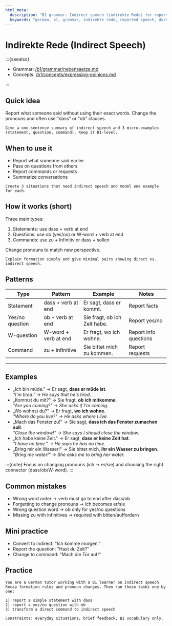 ```yaml
---
html_meta:
  description: "B1 grammar: Indirect speech (indirekte Rede) for reported statements, questions, and commands."
  keywords: "german, b1, grammar, indirekte rede, reported speech, dass, ob"
---
```


# Indirekte Rede (Indirect Speech)

:::{seealso}

- Grammar: [/b1/grammar/nebensaetze.md](/b1/grammar/nebensaetze.md)
- Concepts: [/b1/concepts/expressing-opinions.md](/b1/concepts/expressing-opinions.md)

:::

## Quick idea

Report what someone said without using their exact words. Change the pronouns and often use "dass" or "ob" clauses.

```{practice}
Give a one-sentence summary of indirect speech and 3 micro-examples (statement, question, command). Keep it B1-level.
```

## When to use it

- Report what someone said earlier
- Pass on questions from others
- Report commands or requests
- Summarize conversations

```{practice}
Create 3 situations that need indirect speech and model one example for each.
```

## How it works (short)

Three main types:

1. Statements: use dass + verb at end
2. Questions: use ob (yes/no) or W-word + verb at end
3. Commands: use zu + Infinitiv or dass + sollen

Change pronouns to match new perspective.

```{practice}
Explain formation simply and give minimal pairs showing direct vs. indirect speech.
```

## Patterns

| Type | Pattern | Example | Notes |
|---|---|---|---|
| Statement | dass + verb at end | Er sagt, dass er kommt. | Report facts |
| Yes/no question | ob + verb at end | Sie fragt, ob ich Zeit habe. | Report yes/no |
| W-question | W-word + verb at end | Er fragt, wo ich wohne. | Report info questions |
| Command | zu + infinitive | Sie bittet mich zu kommen. | Report requests |

---

## Examples

- „Ich bin müde." → Er sagt, **dass er müde ist**.  
  _"I'm tired." → He says that he's tired._
- „Kommst du mit?" → Sie fragt, **ob ich mitkomme**.  
  _"Are you coming?" → She asks if I'm coming._
- „Wo wohnst du?" → Er fragt, **wo ich wohne**.  
  _"Where do you live?" → He asks where I live._
- „Mach das Fenster zu!" → Sie sagt, **dass ich das Fenster zumachen soll**.  
  _"Close the window!" → She says I should close the window._
- „Ich habe keine Zeit." → Er sagt, **dass er keine Zeit hat**.  
  _"I have no time." → He says he has no time._
- „Bring mir ein Wasser!" → Sie bittet mich, **ihr ein Wasser zu bringen**.  
  _"Bring me water!" → She asks me to bring her water._

:::{note}
Focus on changing pronouns (ich → er/sie) and choosing the right connector (dass/ob/W-word).
:::

## Common mistakes

- Wrong word order → verb must go to end after dass/ob
- Forgetting to change pronouns → ich becomes er/sie
- Wrong question word → ob only for yes/no questions
- Missing zu with infinitives → required with bitten/auffordern

## Mini practice

- Convert to indirect: "Ich komme morgen."
- Report the question: "Hast du Zeit?"
- Change to command: "Mach die Tür auf!"

## Practice

```{practice}
You are a German tutor working with a B1 learner on indirect speech. Recap formation rules and pronoun changes. Then run these tasks one by one:

1) report a simple statement with dass
2) report a yes/no question with ob
3) transform a direct command to indirect speech

Constraints: everyday situations; brief feedback; B1 vocabulary only.
```
